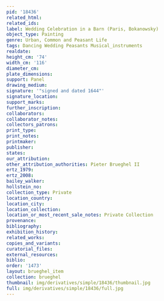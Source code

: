 ```yaml
---
pid: '18436'
related_html: 
related_ids: 
label: Wedding Celebration in a Barn (Paris, Bokanowsky)
object_type: Painting
genre: Urban, Common and Peasant Life
tags: Dancing Wedding Peasants Musical_instruments
realdate: 
height_cm: '74'
width_cm: '116'
diameter_cm: 
plate_dimensions: 
support: Panel
drawing_medium: 
signature: '"signed and dated 1644"'
signature_location: 
support_marks: 
further_inscription: 
collaborators: 
collaborator_notes: 
collectors_patrons: 
print_type: 
print_notes: 
printmaker: 
publisher: 
states: 
our_attribution: 
other_attribution_authorities: Pieter Brueghel II
ertz_1979: 
ertz_2008: 
bailey_walker: 
hollstein_no: 
collection_type: Private
location_country: 
location_city: 
location_collection: 
location_or_most_recent_sale_notes: Private Collection
provenance: 
bibliography: 
exhibition_history: 
related_works: 
copies_and_variants: 
curatorial_files: 
external_resources: 
biblio: 
order: '1473'
layout: brueghel_item
collection: brueghel
thumbnail: img/derivatives/simple/18436/thumbnail.jpg
full: img/derivatives/simple/18436/full.jpg
---
```

